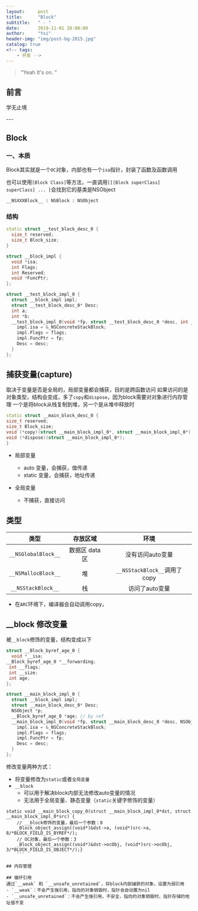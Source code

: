 ```yaml
---
layout:     post
title:      "Block"
subtitle:   " - "
date:       2019-11-01 20:00:00
author:     "Yxi"
header-img: "img/post-bg-2015.jpg"
catalog: true
<!-- tags:
    - 开发 -->
---
```


> “Yeah It's on. ”


## 前言
学无止境

<p id = "build"></p>
---

## Block

### 一、本质
Block其实就是一个`OC`对象，内部也有一个`isa`指针，封装了函数及函数调用

也可以使用`[Block Class]`等方法，一直调用`[[[Block superClass] superClass] ... ]`会找到它的基类是NSObject 

`__NSXXXBlock__ : NSBlock : NSObject`

### 结构
```cpp
static struct __test_block_desc_0 {
  size_t reserved;
  size_t Block_size;
}

struct __block_impl {
  void *isa;
  int Flags;
  int Reserved;
  void *FuncPtr;
};

struct __test_block_impl_0 {
  struct __block_impl impl;
  struct __test_block_desc_0* Desc;
  int a;
  int *b;
  __test_block_impl_0(void *fp, struct __test_block_desc_0 *desc, int _a, int *_b, int flags=0) : a(_a), b(_b) {
    impl.isa = &_NSConcreteStackBlock;
    impl.Flags = flags;
    impl.FuncPtr = fp;
    Desc = desc;
  }
};
```

## 捕获变量(capture)
  取决于变量是否是全局的，局部变量都会捕获，目的是跨函数访问
  如果访问的是对象类型，结构会变成，多了`copy`和`dispose`，因为block需要对对象进行内存管理
  一个是将block从栈复制到堆，另一个是从堆中释放时
  ```cpp
  static struct __main_block_desc_0 {
  size_t reserved;
  size_t Block_size;
  void (*copy)(struct __main_block_impl_0*, struct __main_block_impl_0*);
  void (*dispose)(struct __main_block_impl_0*);
}
  ```
  
  - 局部变量
  	- auto 变量，会捕获，值传递
  	- static 变量，会捕获，地址传递

  - 全局变量
  	- 不捕获，直接访问

## 类型

|类型|存放区域|环境|
|:-:|:-:|:-:|
|`__NSGlobalBlock__` |数据区 data区|没有访问auto变量|
|`__NSMallocBlock__`|堆|`__NSStackBlock__`调用了copy|
|`__NSStackBlock__`|栈|访问了auto变量|

* 在`ARC`环境下，编译器会自动调用copy，


## __block 修改变量
被`__block`修饰的变量，结构变成以下
```c++
struct __Block_byref_age_0 {
  void *__isa;
__Block_byref_age_0 *__forwarding;
 int __flags;
 int __size;
 int age;
};

struct __main_block_impl_0 {
  struct __block_impl impl;
  struct __main_block_desc_0* Desc;
  NSObject *p;
  __Block_byref_age_0 *age; // by ref
  __main_block_impl_0(void *fp, struct __main_block_desc_0 *desc, NSObject *_p, __Block_byref_age_0 *_age, int flags=0) : p(_p), age(_age->__forwarding) {
    impl.isa = &_NSConcreteStackBlock;
    impl.Flags = flags;
    impl.FuncPtr = fp;
    Desc = desc;
  }
};
```

修改变量两种方式：
- 将变量修改为`static`或者`全局变量`
- `__block`
    - 可以用于解决block内部无法修改auto变量的情况
    - 无法用于全局变量、静态变量（`static`关键字修饰的变量）
```
static void __main_block_copy_0(struct __main_block_impl_0*dst, struct __main_block_impl_0*src) {
    // __block修饰的变量，最后一个参数：8
    _Block_object_assign((void*)&dst->a, (void*)src->a, 8/*BLOCK_FIELD_IS_BYREF*/);
    // OC对象，最后一个参数：3
    _Block_object_assign((void*)&dst->ocObj, (void*)src->ocObj, 3/*BLOCK_FIELD_IS_OBJECT*/);}
    ```
    
## 内存管理

## 循环引用
通过`__weak` 和 `__unsafe_unretained`，将block内部捕获的对象，设置为弱引用
- `__weak`：不会产生强引用，指向的对象销毁时，指针会自动置为nil
- `__unsafe_unretained`：不会产生强引用，不安全，指向的对象销毁时，指针存储的地址值不变
